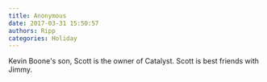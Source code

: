 ```yaml
---
title: Anonymous
date: 2017-03-31 15:50:57
authors: Ripp
categories: Holiday
---
```


 Kevin Boone's son, Scott is the owner of Catalyst.  Scott is best friends with Jimmy.